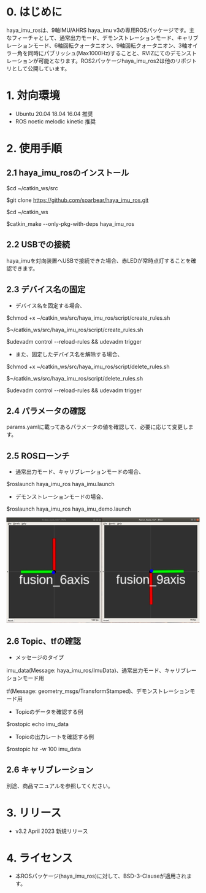 # 0. はじめに

haya_imu_rosは、9軸IMU/AHRS haya_imu v3の専用ROSパッケージです。主なフィーチャとして、通常出力モード、デモンストレーションモード、キャリブレーションモード、6軸回転クォータニオン、9軸回転クォータニオン、3軸オイラー角を同時にパブリッシュ(Max1000Hz)することと、RVIZにてのデモンストレーションが可能となります。ROS2パッケージhaya_imu_ros2は他のリポジトリとして公開しています。

# 1. 対向環境

- Ubuntu 20.04 18.04 16.04 推奨
- ROS noetic melodic kinetic 推奨

# 2. 使用手順

## 2.1 haya_imu_rosのインストール

$cd ~/catkin_ws/src

$git clone https://github.com/soarbear/haya_imu_ros.git

$cd ~/catkin_ws

$catkin_make --only-pkg-with-deps haya_imu_ros

## 2.2 USBでの接続

haya_imuを対向装置へUSBで接続できた場合、赤LEDが常時点灯することを確認できます。

## 2.3 デバイス名の固定

- デバイス名を固定する場合、

$chmod +x ~/catkin_ws/src/haya_imu_ros/script/create_rules.sh

$~/catkin_ws/src/haya_imu_ros/script/create_rules.sh

$udevadm control --reload-rules && udevadm trigger

- また、固定したデバイス名を解除する場合、

$chmod +x ~/catkin_ws/src/haya_imu_ros/script/delete_rules.sh

$~/catkin_ws/src/haya_imu_ros/script/delete_rules.sh

$udevadm control --reload-rules && udevadm trigger

## 2.4 パラメータの確認

params.yamlに載ってあるパラメータの値を確認して、必要に応じて変更します。

## 2.5 ROSローンチ

- 通常出力モード、キャリブレーションモードの場合、

$roslaunch haya_imu_ros haya_imu.launch

- デモンストレーションモードの場合、

$roslaunch haya_imu_ros haya_imu_demo.launch

![alt text](https://github.com/soarbear/haya_imu_ros/blob/main/image/demo_fusion.jpg)

## 2.6 Topic、tfの確認

- メッセージのタイプ

imu_data(Message: haya_imu_ros/ImuData)、通常出力モード、キャリブレーションモード用 

tf(Message: geometry_msgs/TransformStamped)、デモンストレーションモード用

- Topicのデータを確認する例

$rostopic echo imu_data

- Topicの出力レートを確認する例

$rostopic hz -w 100 imu_data

## 2.6 キャリブレーション

別途、商品マニュアルを参照してください。

# 3. リリース

- v3.2 April 2023 新規リリース

# 4. ライセンス

- 本ROSパッケージ(haya_imu_ros)に対して、BSD-3-Clauseが適用されます。
